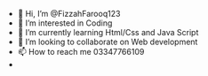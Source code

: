 - 👋 Hi, I’m @FizzahFarooq123
- 👀 I’m interested in Coding
- 🌱 I’m currently learning Html/Css and Java Script
- 💞️ I’m looking to collaborate on Web development
- 📫 How to reach me 03347766109
-
<!---
FizzahFarooq123/FizzahFarooq123 is a ✨ special ✨ repository because its `README.md` (this file) appears on your GitHub profile.
You can click the Preview link to take a look at your changes.
--->
